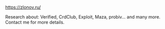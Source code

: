 
https://zlonov.ru/

Research about: Verified, CrdClub, Exploit, Maza, probiv... and many more.
Contact me for more details.
